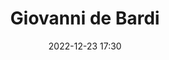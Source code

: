 ---
#zenetöri #személy
title: Giovanni de Bardi
feed: show
date: 2022-12-23 17:30
permalink: /Giovanni de Bardi
---